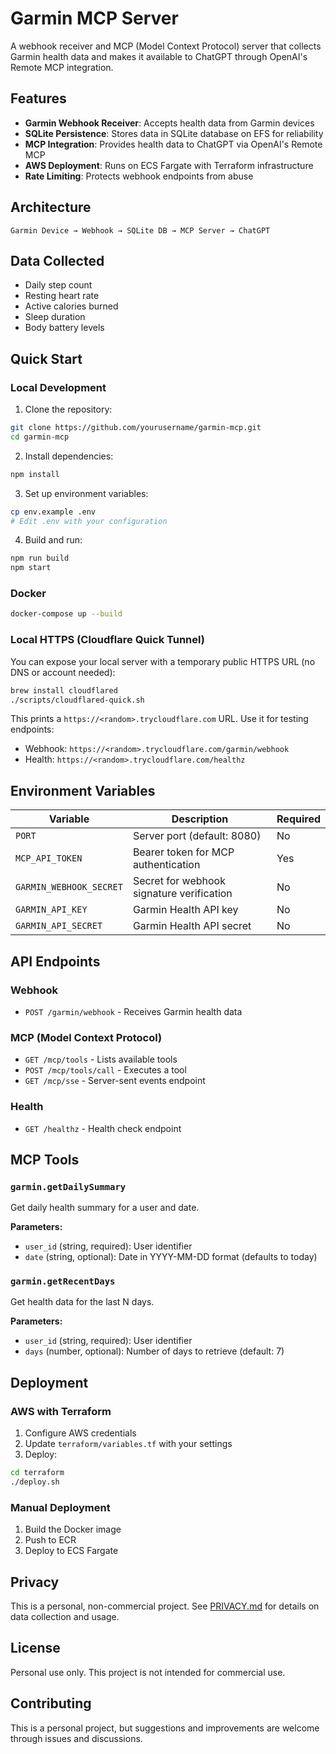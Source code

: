 # Garmin MCP Server

A webhook receiver and MCP (Model Context Protocol) server that collects Garmin health data and makes it available to ChatGPT through OpenAI's Remote MCP integration.

## Features

- **Garmin Webhook Receiver**: Accepts health data from Garmin devices
- **SQLite Persistence**: Stores data in SQLite database on EFS for reliability
- **MCP Integration**: Provides health data to ChatGPT via OpenAI's Remote MCP
- **AWS Deployment**: Runs on ECS Fargate with Terraform infrastructure
- **Rate Limiting**: Protects webhook endpoints from abuse

## Architecture

```
Garmin Device → Webhook → SQLite DB → MCP Server → ChatGPT
```

## Data Collected

- Daily step count
- Resting heart rate
- Active calories burned
- Sleep duration
- Body battery levels

## Quick Start

### Local Development

1. Clone the repository:
```bash
git clone https://github.com/yourusername/garmin-mcp.git
cd garmin-mcp
```

2. Install dependencies:
```bash
npm install
```

3. Set up environment variables:
```bash
cp env.example .env
# Edit .env with your configuration
```

4. Build and run:
```bash
npm run build
npm start
```

### Docker

```bash
docker-compose up --build
```

### Local HTTPS (Cloudflare Quick Tunnel)

You can expose your local server with a temporary public HTTPS URL (no DNS or account needed):

```bash
brew install cloudflared
./scripts/cloudflared-quick.sh
```

This prints a `https://<random>.trycloudflare.com` URL. Use it for testing endpoints:
- Webhook: `https://<random>.trycloudflare.com/garmin/webhook`
- Health: `https://<random>.trycloudflare.com/healthz`

## Environment Variables

| Variable | Description | Required |
|----------|-------------|----------|
| `PORT` | Server port (default: 8080) | No |
| `MCP_API_TOKEN` | Bearer token for MCP authentication | Yes |
| `GARMIN_WEBHOOK_SECRET` | Secret for webhook signature verification | No |
| `GARMIN_API_KEY` | Garmin Health API key | No |
| `GARMIN_API_SECRET` | Garmin Health API secret | No |

## API Endpoints

### Webhook
- `POST /garmin/webhook` - Receives Garmin health data

### MCP (Model Context Protocol)
- `GET /mcp/tools` - Lists available tools
- `POST /mcp/tools/call` - Executes a tool
- `GET /mcp/sse` - Server-sent events endpoint

### Health
- `GET /healthz` - Health check endpoint

## MCP Tools

### `garmin.getDailySummary`
Get daily health summary for a user and date.

**Parameters:**
- `user_id` (string, required): User identifier
- `date` (string, optional): Date in YYYY-MM-DD format (defaults to today)

### `garmin.getRecentDays`
Get health data for the last N days.

**Parameters:**
- `user_id` (string, required): User identifier
- `days` (number, optional): Number of days to retrieve (default: 7)

## Deployment

### AWS with Terraform

1. Configure AWS credentials
2. Update `terraform/variables.tf` with your settings
3. Deploy:
```bash
cd terraform
./deploy.sh
```

### Manual Deployment

1. Build the Docker image
2. Push to ECR
3. Deploy to ECS Fargate

## Privacy

This is a personal, non-commercial project. See [PRIVACY.md](PRIVACY.md) for details on data collection and usage.

## License

Personal use only. This project is not intended for commercial use.

## Contributing

This is a personal project, but suggestions and improvements are welcome through issues and discussions.
